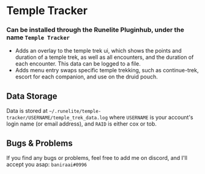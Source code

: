 # Temple Tracker

### Can be installed through the Runelite Pluginhub, under the name `Temple Tracker`

- Adds an overlay to the temple trek ui, which shows the points and duration of a temple trek, as well as all encounters, and the duration of each encounter. This data can be logged to a file. 
- Adds menu entry swaps specific temple trekking, such as continue-trek, escort for each companion, and use on the druid pouch.
## Data Storage
Data is stored at `~/.runelite/temple-tracker/USERNAME/temple_trek_data.log` where `USERNAME` is your account's login name (or email address), and `RAID` is either cox or tob.

## Bugs & Problems
If you find any bugs or problems, feel free to add me on discord, and I'll accept you asap: `baniraai#0996`
